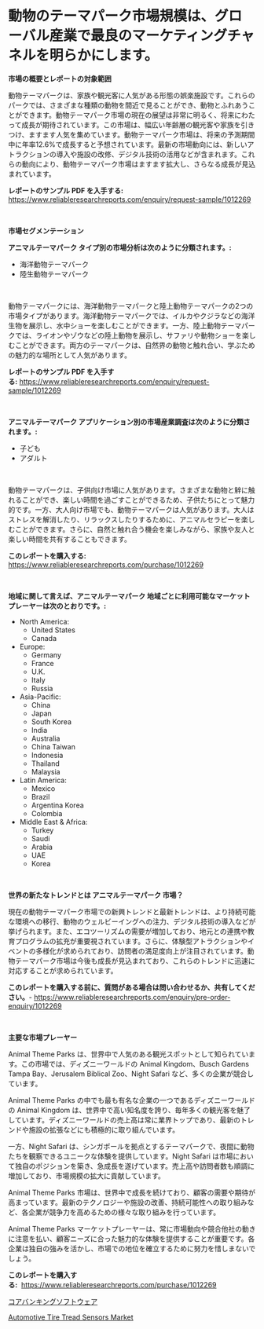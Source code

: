 <p><h1>動物のテーマパーク市場規模は、グローバル産業で最良のマーケティングチャネルを明らかにします。</h1></p><p><strong>市場の概要とレポートの対象範囲</strong></p>
<p><p>動物テーマパークは、家族や観光客に人気がある形態の娯楽施設です。これらのパークでは、さまざまな種類の動物を間近で見ることができ、動物とふれあうことができます。動物テーマパーク市場の現在の展望は非常に明るく、将来にわたって成長が期待されています。この市場は、幅広い年齢層の観光客や家族を引きつけ、ますます人気を集めています。動物テーマパーク市場は、将来の予測期間中に年率12.6%で成長すると予想されています。最新の市場動向には、新しいアトラクションの導入や施設の改修、デジタル技術の活用などが含まれます。これらの動向により、動物テーマパーク市場はますます拡大し、さらなる成長が見込まれています。</p></p>
<p><strong>レポートのサンプル PDF を入手する:</strong> <a href="https://www.reliableresearchreports.com/enquiry/request-sample/1012269">https://www.reliableresearchreports.com/enquiry/request-sample/1012269</a></p>
<p>&nbsp;</p>
<p><strong>市場セグメンテーション</strong></p>
<p><strong>アニマルテーマパーク タイプ別の市場分析は次のように分類されます。:</strong></p>
<p><ul><li>海洋動物テーマパーク</li><li>陸生動物テーマパーク</li></ul></p>
<p>&nbsp;</p>
<p><p>動物テーマパークには、海洋動物テーマパークと陸上動物テーマパークの2つの市場タイプがあります。海洋動物テーマパークでは、イルカやクジラなどの海洋生物を展示し、水中ショーを楽しむことができます。一方、陸上動物テーマパークでは、ライオンやゾウなどの陸上動物を展示し、サファリや動物ショーを楽しむことができます。両方のテーマパークは、自然界の動物と触れ合い、学ぶための魅力的な場所として人気があります。</p></p>
<p><strong>レポートのサンプル PDF を入手する:</strong>&nbsp;<a href="https://www.reliableresearchreports.com/enquiry/request-sample/1012269">https://www.reliableresearchreports.com/enquiry/request-sample/1012269</a></p>
<p>&nbsp;</p>
<p><strong> アニマルテーマパーク アプリケーション別の市場産業調査は次のように分類されます。:</strong></p>
<p><ul><li>子ども</li><li>アダルト</li></ul></p>
<p>&nbsp;</p>
<p><p>動物テーマパークは、子供向け市場に人気があります。さまざまな動物と觪に触れることができ、楽しい時間を過ごすことができるため、子供たちにとって魅力的です。一方、大人向け市場でも、動物テーマパークは人気があります。大人はストレスを解消したり、リラックスしたりするために、アニマルセラピーを楽しむことができます。さらに、自然と触れ合う機会を楽しみながら、家族や友人と楽しい時間を共有することもできます。</p></p>
<p><strong>このレポートを購入する:</strong>&nbsp; <a href="https://www.reliableresearchreports.com/purchase/1012269">https://www.reliableresearchreports.com/purchase/1012269</a></p>
<p>&nbsp;</p>
<p><strong>地域に関して言えば、アニマルテーマパーク 地域ごとに利用可能なマーケットプレーヤーは次のとおりです。:</strong></p>
<p><ul>
    <li>
        North America:
        <ul>
            <li>United States</li>
            <li>Canada</li>
        </ul>
    </li>
    <li>
        Europe:
        <ul>
            <li>Germany</li>
            <li>France</li>
            <li>U.K.</li>
            <li>Italy</li>
            <li>Russia</li>
        </ul>
    </li>
    <li>
        Asia-Pacific:
        <ul>
            <li>China</li>
            <li>Japan</li>
            <li>South Korea</li>
            <li>India</li>
            <li>Australia</li>
            <li>China Taiwan</li>
            <li>Indonesia</li>
            <li>Thailand</li>
            <li>Malaysia</li>
        </ul>
    </li>
    <li>
        Latin America:
        <ul>
            <li>Mexico</li>
            <li>Brazil</li>
            <li>Argentina Korea</li>
            <li>Colombia</li>
        </ul>
    </li>
    <li>
        Middle East & Africa:
        <ul>
            <li>Turkey</li>
            <li>Saudi</li>
            <li>Arabia</li>
            <li>UAE</li>
            <li>Korea</li>
        </ul>
    </li>
    </ul></p>
<p>&nbsp;</p>
<p><strong>世界の新たなトレンドとは アニマルテーマパーク 市場？</strong></p>
<p><p>現在の動物テーマパーク市場での新興トレンドと最新トレンドは、より持続可能な環境への移行、動物のウェルビーイングへの注力、デジタル技術の導入などが挙げられます。また、エコツーリズムの需要が増加しており、地元との連携や教育プログラムの拡充が重要視されています。さらに、体験型アトラクションやイベントの多様化が求められており、訪問者の満足度向上が注目されています。動物テーマパーク市場は今後も成長が見込まれており、これらのトレンドに迅速に対応することが求められています。</p></p>
<p><strong>このレポートを購入する前に、質問がある場合は問い合わせるか、共有してください。</strong>- <a href="https://www.reliableresearchreports.com/enquiry/pre-order-enquiry/1012269">https://www.reliableresearchreports.com/enquiry/pre-order-enquiry/1012269</a></p>
<p>&nbsp;</p>
<p><strong>主要な市場プレーヤー</strong></p>
<p><p>Animal Theme Parks は、世界中で人気のある観光スポットとして知られています。この市場では、ディズニーワールドの Animal Kingdom、Busch Gardens Tampa Bay、Jerusalem Biblical Zoo、Night Safari など、多くの企業が競合しています。</p><p>Animal Theme Parks の中でも最も有名な企業の一つであるディズニーワールドの Animal Kingdom は、世界中で高い知名度を誇り、毎年多くの観光客を魅了しています。ディズニーワールドの売上高は常に業界トップであり、最新のトレンドや施設の拡張などにも積極的に取り組んでいます。</p><p>一方、Night Safari は、シンガポールを拠点とするテーマパークで、夜間に動物たちを観察できるユニークな体験を提供しています。Night Safari は市場において独自のポジションを築き、急成長を遂げています。売上高や訪問者数も順調に増加しており、市場規模の拡大に貢献しています。</p><p>Animal Theme Parks 市場は、世界中で成長を続けており、顧客の需要や期待が高まっています。最新のテクノロジーや施設の改善、持続可能性への取り組みなど、各企業が競争力を高めるための様々な取り組みを行っています。</p><p>Animal Theme Parks マーケットプレーヤーは、常に市場動向や競合他社の動きに注意を払い、顧客ニーズに合った魅力的な体験を提供することが重要です。各企業は独自の強みを活かし、市場での地位を確立するために努力を惜しまないでしょう。</p></p>
<p><strong>このレポートを購入する:</strong>&nbsp;&nbsp;<a href="https://www.reliableresearchreports.com/purchase/1012269">https://www.reliableresearchreports.com/purchase/1012269</a></p>
<p><p><a href="https://github.com/SantosDicki04/Market-Research-Report-List-1/blob/main/67199206082.md">コアバンキングソフトウェア</a></p><p><a href="https://chivalrous-flock-a86.notion.site/Automotive-Tire-Tread-Sensors-Market-Size-and-Growth-Market-Segmentation-Regional-and-Country-Brea-c7dfaccf7fd640f8b11e3e5ab1e5ba71">Automotive Tire Tread Sensors Market</a></p></p>
